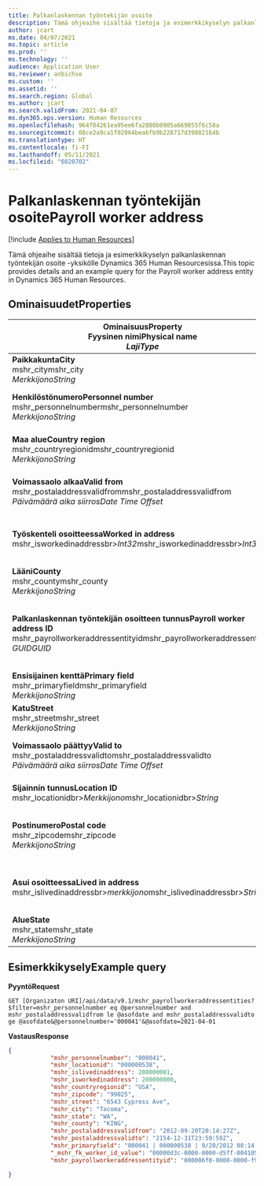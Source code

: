 ```yaml
---
title: Palkanlaskennan työntekijän osoite
description: Tämä ohjeaihe sisältää tietoja ja esimerkkikyselyn palkanlaskennan työntekijän osoite -yksikölle Dynamics 365 Human Resourcesissa.
author: jcart
ms.date: 04/07/2021
ms.topic: article
ms.prod: ''
ms.technology: ''
audience: Application User
ms.reviewer: anbichse
ms.custom: ''
ms.assetid: ''
ms.search.region: Global
ms.author: jcart
ms.search.validFrom: 2021-04-07
ms.dyn365.ops.version: Human Resources
ms.openlocfilehash: 964f04261ea95ee6fa2880b0905a669855f6c58a
ms.sourcegitcommit: 08ce2a9ca1f02064beabfb9b228717d39882164b
ms.translationtype: HT
ms.contentlocale: fi-FI
ms.lasthandoff: 05/11/2021
ms.locfileid: "6020702"
---
```

# <a name="payroll-worker-address"></a><span data-ttu-id="6360f-103">Palkanlaskennan työntekijän osoite</span><span class="sxs-lookup"><span data-stu-id="6360f-103">Payroll worker address</span></span>

[!include [Applies to Human Resources](../includes/applies-to-hr.md)]

<span data-ttu-id="6360f-104">Tämä ohjeaihe sisältää tietoja ja esimerkkikyselyn palkanlaskennan työntekijän osoite -yksikölle Dynamics 365 Human Resourcesissa.</span><span class="sxs-lookup"><span data-stu-id="6360f-104">This topic provides details and an example query for the Payroll worker address entity in Dynamics 365 Human Resources.</span></span>

## <a name="properties"></a><span data-ttu-id="6360f-105">Ominaisuudet</span><span class="sxs-lookup"><span data-stu-id="6360f-105">Properties</span></span>

| <span data-ttu-id="6360f-106">Ominaisuus</span><span class="sxs-lookup"><span data-stu-id="6360f-106">Property</span></span><br><span data-ttu-id="6360f-107">**Fyysinen nimi**</span><span class="sxs-lookup"><span data-stu-id="6360f-107">**Physical name**</span></span><br><span data-ttu-id="6360f-108">**_Laji_**</span><span class="sxs-lookup"><span data-stu-id="6360f-108">**_Type_**</span></span> | <span data-ttu-id="6360f-109">Käytä</span><span class="sxs-lookup"><span data-stu-id="6360f-109">Use</span></span> | <span data-ttu-id="6360f-110">kuvaus</span><span class="sxs-lookup"><span data-stu-id="6360f-110">Description</span></span> |
| --- | --- | --- |
| <span data-ttu-id="6360f-111">**Paikkakunta**</span><span class="sxs-lookup"><span data-stu-id="6360f-111">**City**</span></span><br><span data-ttu-id="6360f-112">mshr_city</span><span class="sxs-lookup"><span data-stu-id="6360f-112">mshr_city</span></span><br><span data-ttu-id="6360f-113">*Merkkijono*</span><span class="sxs-lookup"><span data-stu-id="6360f-113">*String*</span></span> | <span data-ttu-id="6360f-114">Vain luku</span><span class="sxs-lookup"><span data-stu-id="6360f-114">Read-only</span></span><br><span data-ttu-id="6360f-115">Vaadittu</span><span class="sxs-lookup"><span data-stu-id="6360f-115">Required</span></span> | <span data-ttu-id="6360f-116">Osoitteessa määritetty paikkakunta.</span><span class="sxs-lookup"><span data-stu-id="6360f-116">The city defined for the address.</span></span>   |
| <span data-ttu-id="6360f-117">**Henkilöstönumero**</span><span class="sxs-lookup"><span data-stu-id="6360f-117">**Personnel number**</span></span><br><span data-ttu-id="6360f-118">mshr_personnelnumber</span><span class="sxs-lookup"><span data-stu-id="6360f-118">mshr_personnelnumber</span></span><br><span data-ttu-id="6360f-119">*Merkkijono*</span><span class="sxs-lookup"><span data-stu-id="6360f-119">*String*</span></span> | <span data-ttu-id="6360f-120">Vain luku</span><span class="sxs-lookup"><span data-stu-id="6360f-120">Read-only</span></span><br><span data-ttu-id="6360f-121">Vaadittu</span><span class="sxs-lookup"><span data-stu-id="6360f-121">Required</span></span> | <span data-ttu-id="6360f-122">Työntekijän yksilöivä henkilökuntanumero.</span><span class="sxs-lookup"><span data-stu-id="6360f-122">The employee's unique personnel number.</span></span>  |
| <span data-ttu-id="6360f-123">**Maa alue**</span><span class="sxs-lookup"><span data-stu-id="6360f-123">**Country region**</span></span><br><span data-ttu-id="6360f-124">mshr_countryregionid</span><span class="sxs-lookup"><span data-stu-id="6360f-124">mshr_countryregionid</span></span><br><span data-ttu-id="6360f-125">*Merkkijono*</span><span class="sxs-lookup"><span data-stu-id="6360f-125">*String*</span></span> | <span data-ttu-id="6360f-126">Vain luku</span><span class="sxs-lookup"><span data-stu-id="6360f-126">Read-only</span></span><br><span data-ttu-id="6360f-127">Vaadittu</span><span class="sxs-lookup"><span data-stu-id="6360f-127">Required</span></span> | <span data-ttu-id="6360f-128">Osoitteeseen määritetty maa tai alue</span><span class="sxs-lookup"><span data-stu-id="6360f-128">The country region defined for the address</span></span>  |
| <span data-ttu-id="6360f-129">**Voimassaolo alkaa**</span><span class="sxs-lookup"><span data-stu-id="6360f-129">**Valid from**</span></span><br><span data-ttu-id="6360f-130">mshr_postaladdressvalidfrom</span><span class="sxs-lookup"><span data-stu-id="6360f-130">mshr_postaladdressvalidfrom</span></span><br><span data-ttu-id="6360f-131">*Päivämäärä aika siirros*</span><span class="sxs-lookup"><span data-stu-id="6360f-131">*Date Time Offset*</span></span> | <span data-ttu-id="6360f-132">Vain luku</span><span class="sxs-lookup"><span data-stu-id="6360f-132">Read-only</span></span> <br><span data-ttu-id="6360f-133">Vaadittu</span><span class="sxs-lookup"><span data-stu-id="6360f-133">Required</span></span> | <span data-ttu-id="6360f-134">Päivämäärä, josta alkaen osoite on voimassa.</span><span class="sxs-lookup"><span data-stu-id="6360f-134">The date the address is valid from.</span></span> |
| <span data-ttu-id="6360f-135">**Työskenteli osoitteessa**</span><span class="sxs-lookup"><span data-stu-id="6360f-135">**Worked in address**</span></span><br><span data-ttu-id="6360f-136">mshr_isworkedinaddressbr>*Int32*</span><span class="sxs-lookup"><span data-stu-id="6360f-136">mshr_isworkedinaddressbr>*Int32*</span></span> | <span data-ttu-id="6360f-137">Vain luku</span><span class="sxs-lookup"><span data-stu-id="6360f-137">Read-only</span></span><br><span data-ttu-id="6360f-138">Vaadittu</span><span class="sxs-lookup"><span data-stu-id="6360f-138">Required</span></span> | <span data-ttu-id="6360f-139">Osoittaa, onko osoite se, jossa työntekijä työskentelee.</span><span class="sxs-lookup"><span data-stu-id="6360f-139">Denotes if the address is where the employee works.</span></span> |
| <span data-ttu-id="6360f-140">**Lääni**</span><span class="sxs-lookup"><span data-stu-id="6360f-140">**County**</span></span><br><span data-ttu-id="6360f-141">mshr_county</span><span class="sxs-lookup"><span data-stu-id="6360f-141">mshr_county</span></span><br><span data-ttu-id="6360f-142">*Merkkijono*</span><span class="sxs-lookup"><span data-stu-id="6360f-142">*String*</span></span> | <span data-ttu-id="6360f-143">Vain luku</span><span class="sxs-lookup"><span data-stu-id="6360f-143">Read-only</span></span><br><span data-ttu-id="6360f-144">Vaadittu</span><span class="sxs-lookup"><span data-stu-id="6360f-144">Required</span></span> | <span data-ttu-id="6360f-145">Osoitteessa määritetty maakunta.</span><span class="sxs-lookup"><span data-stu-id="6360f-145">The county defined for the address.</span></span>  |
| <span data-ttu-id="6360f-146">**Palkanlaskennan työntekijän osoitteen tunnus**</span><span class="sxs-lookup"><span data-stu-id="6360f-146">**Payroll worker address ID**</span></span><br><span data-ttu-id="6360f-147">mshr_payrollworkeraddressentityid</span><span class="sxs-lookup"><span data-stu-id="6360f-147">mshr_payrollworkeraddressentityid</span></span><br><span data-ttu-id="6360f-148">*GUID*</span><span class="sxs-lookup"><span data-stu-id="6360f-148">*GUID*</span></span> | <span data-ttu-id="6360f-149">Vaadittu</span><span class="sxs-lookup"><span data-stu-id="6360f-149">Required</span></span><br><span data-ttu-id="6360f-150">Järjestelmän luoma</span><span class="sxs-lookup"><span data-stu-id="6360f-150">System generated</span></span> | <span data-ttu-id="6360f-151">Järjestelmän luoma GUID-arvo, jonka avulla osoite voidaan yksilöivästi tunnistaa.</span><span class="sxs-lookup"><span data-stu-id="6360f-151">A system-generated GUID value to uniquely identify the address.</span></span>  |
| <span data-ttu-id="6360f-152">**Ensisijainen kenttä**</span><span class="sxs-lookup"><span data-stu-id="6360f-152">**Primary field**</span></span><br><span data-ttu-id="6360f-153">mshr_primaryfield</span><span class="sxs-lookup"><span data-stu-id="6360f-153">mshr_primaryfield</span></span><br><span data-ttu-id="6360f-154">*Merkkijono*</span><span class="sxs-lookup"><span data-stu-id="6360f-154">*String*</span></span> | <span data-ttu-id="6360f-155">Vain luku</span><span class="sxs-lookup"><span data-stu-id="6360f-155">Read-only</span></span><br><span data-ttu-id="6360f-156">Vaadittu</span><span class="sxs-lookup"><span data-stu-id="6360f-156">Required</span></span> |  |
| <span data-ttu-id="6360f-157">**Katu**</span><span class="sxs-lookup"><span data-stu-id="6360f-157">**Street**</span></span><br><span data-ttu-id="6360f-158">mshr_street</span><span class="sxs-lookup"><span data-stu-id="6360f-158">mshr_street</span></span><br><span data-ttu-id="6360f-159">*Merkkijono*</span><span class="sxs-lookup"><span data-stu-id="6360f-159">*String*</span></span> | <span data-ttu-id="6360f-160">Vain luku</span><span class="sxs-lookup"><span data-stu-id="6360f-160">Read-only</span></span><br><span data-ttu-id="6360f-161">Vaadittu</span><span class="sxs-lookup"><span data-stu-id="6360f-161">Required</span></span> | <span data-ttu-id="6360f-162">Osoitteessa määritetty katu.</span><span class="sxs-lookup"><span data-stu-id="6360f-162">The street defined for the address.</span></span> |
| <span data-ttu-id="6360f-163">**Voimassaolo päättyy**</span><span class="sxs-lookup"><span data-stu-id="6360f-163">**Valid to**</span></span><br><span data-ttu-id="6360f-164">mshr_postaladdressvalidto</span><span class="sxs-lookup"><span data-stu-id="6360f-164">mshr_postaladdressvalidto</span></span><br><span data-ttu-id="6360f-165">*Päivämäärä aika siirros*</span><span class="sxs-lookup"><span data-stu-id="6360f-165">*Date Time Offset*</span></span> | <span data-ttu-id="6360f-166">Vain luku</span><span class="sxs-lookup"><span data-stu-id="6360f-166">Read-only</span></span> <br><span data-ttu-id="6360f-167">Vaadittu</span><span class="sxs-lookup"><span data-stu-id="6360f-167">Required</span></span> | <span data-ttu-id="6360f-168">Päivämäärä, johon asti osoite on voimassa.</span><span class="sxs-lookup"><span data-stu-id="6360f-168">The date the address is valid to.</span></span>  |
| <span data-ttu-id="6360f-169">**Sijainnin tunnus**</span><span class="sxs-lookup"><span data-stu-id="6360f-169">**Location ID**</span></span><br><span data-ttu-id="6360f-170">mshr_locationidbr>*Merkkijono*</span><span class="sxs-lookup"><span data-stu-id="6360f-170">mshr_locationidbr>*String*</span></span> | <span data-ttu-id="6360f-171">Vain luku</span><span class="sxs-lookup"><span data-stu-id="6360f-171">Read-only</span></span> <br><span data-ttu-id="6360f-172">Vaadittu</span><span class="sxs-lookup"><span data-stu-id="6360f-172">Required</span></span> | <span data-ttu-id="6360f-173">Osoitteen tunnus.</span><span class="sxs-lookup"><span data-stu-id="6360f-173">The ID for the address.</span></span>  |
| <span data-ttu-id="6360f-174">**Postinumero**</span><span class="sxs-lookup"><span data-stu-id="6360f-174">**Postal code**</span></span><br><span data-ttu-id="6360f-175">mshr_zipcode</span><span class="sxs-lookup"><span data-stu-id="6360f-175">mshr_zipcode</span></span><br><span data-ttu-id="6360f-176">*Merkkijono*</span><span class="sxs-lookup"><span data-stu-id="6360f-176">*String*</span></span> | <span data-ttu-id="6360f-177">Vain luku</span><span class="sxs-lookup"><span data-stu-id="6360f-177">Read-only</span></span> <br><span data-ttu-id="6360f-178">Vaadittu</span><span class="sxs-lookup"><span data-stu-id="6360f-178">Required</span></span> |<span data-ttu-id="6360f-179">Työntekijälle määritetty tunnusnumero.</span><span class="sxs-lookup"><span data-stu-id="6360f-179">The identification number defined for the employee.</span></span>  |
| <span data-ttu-id="6360f-180">**Asui osoitteessa**</span><span class="sxs-lookup"><span data-stu-id="6360f-180">**Lived in address**</span></span><br><span data-ttu-id="6360f-181">mshr_islivedinaddressbr>*merkkijono*</span><span class="sxs-lookup"><span data-stu-id="6360f-181">mshr_islivedinaddressbr>*String*</span></span> | <span data-ttu-id="6360f-182">Vain luku</span><span class="sxs-lookup"><span data-stu-id="6360f-182">Read-only</span></span><br><span data-ttu-id="6360f-183">Vaadittu</span><span class="sxs-lookup"><span data-stu-id="6360f-183">Required</span></span> | <span data-ttu-id="6360f-184">Osoittaa, onko osoite se, jossa työntekijä asuu.</span><span class="sxs-lookup"><span data-stu-id="6360f-184">Denotes if the address is where the employee lives.</span></span> |
| <span data-ttu-id="6360f-185">**Alue**</span><span class="sxs-lookup"><span data-stu-id="6360f-185">**State**</span></span><br><span data-ttu-id="6360f-186">mshr_state</span><span class="sxs-lookup"><span data-stu-id="6360f-186">mshr_state</span></span><br><span data-ttu-id="6360f-187">*Merkkijono*</span><span class="sxs-lookup"><span data-stu-id="6360f-187">*String*</span></span> | <span data-ttu-id="6360f-188">Vain luku</span><span class="sxs-lookup"><span data-stu-id="6360f-188">Read-only</span></span><br><span data-ttu-id="6360f-189">Vaadittu</span><span class="sxs-lookup"><span data-stu-id="6360f-189">Required</span></span> | <span data-ttu-id="6360f-190">Osoitteessa määritetty osavaltio.</span><span class="sxs-lookup"><span data-stu-id="6360f-190">The state defined for the address.</span></span>  |

## <a name="example-query"></a><span data-ttu-id="6360f-191">Esimerkkikysely</span><span class="sxs-lookup"><span data-stu-id="6360f-191">Example query</span></span>

<span data-ttu-id="6360f-192">**Pyyntö**</span><span class="sxs-lookup"><span data-stu-id="6360f-192">**Request**</span></span>

```http
GET [Organizaton URI]/api/data/v9.1/mshr_payrollworkeraddressentities?$filter=mshr_personnelnumber eq @personnelnumber and mshr_postaladdressvalidfrom le @asofdate and mshr_postaladdressvalidto ge @asofdate&@personnelnumber='000041'&@asofdate=2021-04-01
```

<span data-ttu-id="6360f-193">**Vastaus**</span><span class="sxs-lookup"><span data-stu-id="6360f-193">**Response**</span></span>

```json
{
            "mshr_personnelnumber": "000041",
            "mshr_locationid": "000000538",
            "mshr_islivedinaddress": 200000001,
            "mshr_isworkedinaddress": 200000000,
            "mshr_countryregionid": "USA",
            "mshr_zipcode": "99025",
            "mshr_street": "6543 Cypress Ave",
            "mshr_city": "Tacoma",
            "mshr_state": "WA",
            "mshr_county": "KING",
            "mshr_postaladdressvalidfrom": "2012-09-20T20:14:27Z",
            "mshr_postaladdressvalidto": "2154-12-31T23:59:59Z",
            "mshr_primaryfield": "000041 | 000000538 | 9/20/2012 08:14:27 pm",
            "_mshr_fk_worker_id_value": "00000d3c-0000-0000-d5ff-004105000000",
            "mshr_payrollworkeraddressentityid": "000006f0-0000-0000-f90f-014105000000"

}
```
